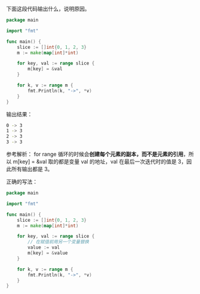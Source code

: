 
下面这段代码输出什么，说明原因。
```go
package main

import "fmt"

func main() {
	slice := []int{0, 1, 2, 3}
	m := make(map[int]*int)

	for key, val := range slice {
		m[key] = &val
	}

	for k, v := range m {
		fmt.Println(k, "->", *v)
	}
}
```
输出结果：
```bash
0 -> 3
1 -> 3
2 -> 3
3 -> 3
```

参考解析：
for range 循环的时候会**创建每个元素的副本，而不是元素的引用**，所以 m[key] = &val 取的都是变量 val 的地址，val 在最后一次迭代时的值是 3，因此所有输出都是 3。

正确的写法：
```go
package main

import "fmt"

func main() {
	slice := []int{0, 1, 2, 3}
	m := make(map[int]*int)

	for key, val := range slice {
        // 在赋值前用另一个变量替换
		value := val
		m[key] = &value
	}

	for k, v := range m {
		fmt.Println(k, "->", *v)
	}
}
```
